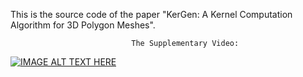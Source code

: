This is the source code of the paper "KerGen: A Kernel Computation Algorithm for 3D Polygon Meshes".


                               The Supplementary Video:
                               
[![IMAGE ALT TEXT HERE](https://img.youtube.com/vi/6dXrf7arSJY/0.jpg)](https://www.youtube.com/watch?v=6dXrf7arSJY)





